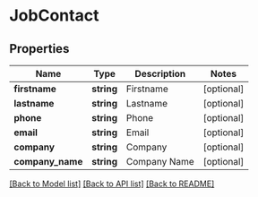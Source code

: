 # JobContact

## Properties
Name | Type | Description | Notes
------------ | ------------- | ------------- | -------------
**firstname** | **string** | Firstname | [optional] 
**lastname** | **string** | Lastname | [optional] 
**phone** | **string** | Phone | [optional] 
**email** | **string** | Email | [optional] 
**company** | **string** | Company | [optional] 
**company_name** | **string** | Company Name | [optional] 

[[Back to Model list]](../README.md#documentation-for-models) [[Back to API list]](../README.md#documentation-for-api-endpoints) [[Back to README]](../README.md)



